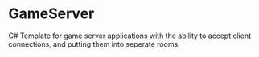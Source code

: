 # GameServer

C# Template for game server applications with the ability to accept client connections, and putting them into seperate rooms.
